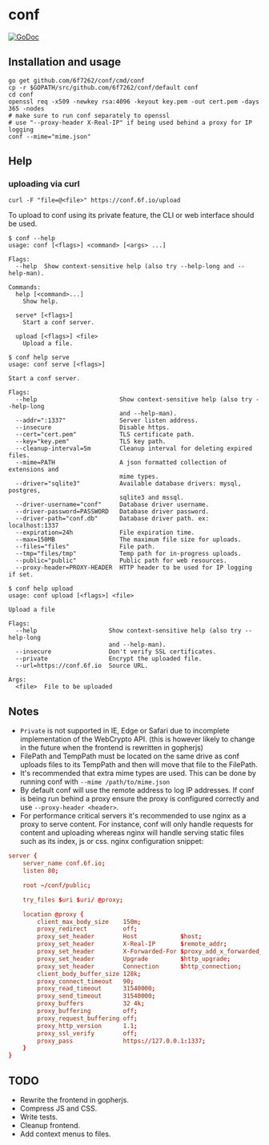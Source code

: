 # conf
[![GoDoc](https://godoc.org/github.com/6f7262/conf?status.svg)](https://godoc.org/github.com/6f7262/conf)

## Installation and usage
```
go get github.com/6f7262/conf/cmd/conf
cp -r $GOPATH/src/github.com/6f7262/conf/default conf
cd conf
openssl req -x509 -newkey rsa:4096 -keyout key.pem -out cert.pem -days 365 -nodes
# make sure to run conf separately to openssl
# use "--proxy-header X-Real-IP" if being used behind a proxy for IP logging
conf --mime="mime.json"
```

## Help
### uploading via curl
```
curl -F "file=@<file>" https://conf.6f.io/upload
```
To upload to conf using its private feature, the CLI or web interface should be used.
```
$ conf --help
usage: conf [<flags>] <command> [<args> ...]

Flags:
  --help  Show context-sensitive help (also try --help-long and --help-man).

Commands:
  help [<command>...]
	Show help.

  serve* [<flags>]
	Start a conf server.

  upload [<flags>] <file>
	Upload a file.
```
```
$ conf help serve
usage: conf serve [<flags>]

Start a conf server.

Flags:
  --help                       Show context-sensitive help (also try --help-long
                               and --help-man).
  --addr=":1337"               Server listen address.
  --insecure                   Disable https.
  --cert="cert.pem"            TLS certificate path.
  --key="key.pem"              TLS key path.
  --cleanup-interval=5m        Cleanup interval for deleting expired files.
  --mime=PATH                  A json formatted collection of extensions and
                               mime types.
  --driver="sqlite3"           Available database drivers: mysql, postgres,
                               sqlite3 and mssql.
  --driver-username="conf"     Database driver username.
  --driver-password=PASSWORD   Database driver password.
  --driver-path="conf.db"      Database driver path. ex: localhost:1337
  --expiration=24h             File expiration time.
  --max=150MB                  The maximum file size for uploads.
  --files="files"              File path.
  --tmp="files/tmp"            Temp path for in-progress uploads.
  --public="public"            Public path for web resources.
  --proxy-header=PROXY-HEADER  HTTP header to be used for IP logging if set.

```
```
$ conf help upload
usage: conf upload [<flags>] <file>

Upload a file

Flags:
  --help                    Show context-sensitive help (also try --help-long
                            and --help-man).
  --insecure                Don't verify SSL certificates.
  --private                 Encrypt the uploaded file.
  --url=https://conf.6f.io  Source URL.

Args:
  <file>  File to be uploaded
```

## Notes
* `Private` is not supported in IE, Edge or Safari due to incomplete implementation of the WebCrypto API. (this is however likely to change in the future when the frontend is rewritten in gopherjs)
* FilePath and TempPath must be located on the same drive as conf uploads files to its TempPath and then will move that file to the FilePath.
* It's recommended that extra mime types are used. This can be done by running conf with `--mime /path/to/mime.json`
* By default conf will use the remote address to log IP addresses. If conf is being run behind a proxy ensure the proxy is configured correctly and use `--proxy-header <header>`.
* For performance critical servers it's recommended to use nginx as a proxy to serve content. For instance, conf will only handle requests for content and uploading whereas nginx will handle serving static files such as its index, js or css. nginx configuration snippet:
```conf
server {
	server_name conf.6f.io;
	listen 80;

	root ~/conf/public;

	try_files $uri $uri/ @proxy;

	location @proxy {
		client_max_body_size    150m;
		proxy_redirect          off;
		proxy_set_header        Host            $host;
		proxy_set_header        X-Real-IP       $remote_addr;
		proxy_set_header        X-Forwarded-For $proxy_add_x_forwarded_for;
		proxy_set_header        Upgrade         $http_upgrade;
		proxy_set_header        Connection      $http_connection;
		client_body_buffer_size 128k;
		proxy_connect_timeout   90;
		proxy_read_timeout      31540000;
		proxy_send_timeout      31540000;
		proxy_buffers           32 4k;
		proxy_buffering         off;
		proxy_request_buffering off;
		proxy_http_version      1.1;
		proxy_ssl_verify        off;
		proxy_pass              https://127.0.0.1:1337;
	}
}
```

## TODO
* Rewrite the frontend in gopherjs.
* Compress JS and CSS.
* Write tests.
* Cleanup frontend.
* Add context menus to files.